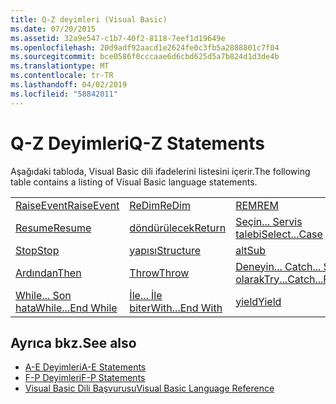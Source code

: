 ```yaml
---
title: Q-Z deyimleri (Visual Basic)
ms.date: 07/20/2015
ms.assetid: 32a9e547-c1b7-40f2-8118-7eef1d19649e
ms.openlocfilehash: 20d9adf92aacd1e2624fe0c3fb5a2888801c7f04
ms.sourcegitcommit: bce0586f0cccaae6d6cbd625d5a7b824d1d3de4b
ms.translationtype: MT
ms.contentlocale: tr-TR
ms.lasthandoff: 04/02/2019
ms.locfileid: "58842011"
---
```

# <a name="q-z-statements"></a><span data-ttu-id="521e2-102">Q-Z Deyimleri</span><span class="sxs-lookup"><span data-stu-id="521e2-102">Q-Z Statements</span></span>
<span data-ttu-id="521e2-103">Aşağıdaki tabloda, Visual Basic dili ifadelerini listesini içerir.</span><span class="sxs-lookup"><span data-stu-id="521e2-103">The following table contains a listing of Visual Basic language statements.</span></span>  
  
|||||  
|---|---|---|---|  
|[<span data-ttu-id="521e2-104">RaiseEvent</span><span class="sxs-lookup"><span data-stu-id="521e2-104">RaiseEvent</span></span>](../../../visual-basic/language-reference/statements/raiseevent-statement.md)|[<span data-ttu-id="521e2-105">ReDim</span><span class="sxs-lookup"><span data-stu-id="521e2-105">ReDim</span></span>](../../../visual-basic/language-reference/statements/redim-statement.md)|[<span data-ttu-id="521e2-106">REM</span><span class="sxs-lookup"><span data-stu-id="521e2-106">REM</span></span>](../../../visual-basic/language-reference/statements/rem-statement.md)|[<span data-ttu-id="521e2-107">RemoveHandler</span><span class="sxs-lookup"><span data-stu-id="521e2-107">RemoveHandler</span></span>](../../../visual-basic/language-reference/statements/removehandler-statement.md)|  
|[<span data-ttu-id="521e2-108">Resume</span><span class="sxs-lookup"><span data-stu-id="521e2-108">Resume</span></span>](../../../visual-basic/language-reference/statements/resume-statement.md)|[<span data-ttu-id="521e2-109">döndürülecek</span><span class="sxs-lookup"><span data-stu-id="521e2-109">Return</span></span>](../../../visual-basic/language-reference/statements/return-statement.md)|[<span data-ttu-id="521e2-110">Seçin... Servis talebi</span><span class="sxs-lookup"><span data-stu-id="521e2-110">Select...Case</span></span>](../../../visual-basic/language-reference/statements/select-case-statement.md)|[<span data-ttu-id="521e2-111">Ayarlayın</span><span class="sxs-lookup"><span data-stu-id="521e2-111">Set</span></span>](../../../visual-basic/language-reference/statements/set-statement.md)|  
|[<span data-ttu-id="521e2-112">Stop</span><span class="sxs-lookup"><span data-stu-id="521e2-112">Stop</span></span>](../../../visual-basic/language-reference/statements/stop-statement.md)|[<span data-ttu-id="521e2-113">yapısı</span><span class="sxs-lookup"><span data-stu-id="521e2-113">Structure</span></span>](../../../visual-basic/language-reference/statements/structure-statement.md)|[<span data-ttu-id="521e2-114">alt</span><span class="sxs-lookup"><span data-stu-id="521e2-114">Sub</span></span>](../../../visual-basic/language-reference/statements/sub-statement.md)|[<span data-ttu-id="521e2-115">SyncLock</span><span class="sxs-lookup"><span data-stu-id="521e2-115">SyncLock</span></span>](../../../visual-basic/language-reference/statements/synclock-statement.md)|  
|[<span data-ttu-id="521e2-116">Ardından</span><span class="sxs-lookup"><span data-stu-id="521e2-116">Then</span></span>](../../../visual-basic/language-reference/statements/then-statement.md)|[<span data-ttu-id="521e2-117">Throw</span><span class="sxs-lookup"><span data-stu-id="521e2-117">Throw</span></span>](../../../visual-basic/language-reference/statements/throw-statement.md)|[<span data-ttu-id="521e2-118">Deneyin... Catch... Son olarak</span><span class="sxs-lookup"><span data-stu-id="521e2-118">Try...Catch...Finally</span></span>](../../../visual-basic/language-reference/statements/try-catch-finally-statement.md)|[<span data-ttu-id="521e2-119">kullanma</span><span class="sxs-lookup"><span data-stu-id="521e2-119">Using</span></span>](../../../visual-basic/language-reference/statements/using-statement.md)|  
|[<span data-ttu-id="521e2-120">While... Son hata</span><span class="sxs-lookup"><span data-stu-id="521e2-120">While...End While</span></span>](../../../visual-basic/language-reference/statements/while-end-while-statement.md)|[<span data-ttu-id="521e2-121">İle... İle biter</span><span class="sxs-lookup"><span data-stu-id="521e2-121">With...End With</span></span>](../../../visual-basic/language-reference/statements/with-end-with-statement.md)|[<span data-ttu-id="521e2-122">yield</span><span class="sxs-lookup"><span data-stu-id="521e2-122">Yield</span></span>](../../../visual-basic/language-reference/statements/yield-statement.md)||  
  
## <a name="see-also"></a><span data-ttu-id="521e2-123">Ayrıca bkz.</span><span class="sxs-lookup"><span data-stu-id="521e2-123">See also</span></span>

- [<span data-ttu-id="521e2-124">A-E Deyimleri</span><span class="sxs-lookup"><span data-stu-id="521e2-124">A-E Statements</span></span>](../../../visual-basic/language-reference/statements/a-e-statements.md)
- [<span data-ttu-id="521e2-125">F-P Deyimleri</span><span class="sxs-lookup"><span data-stu-id="521e2-125">F-P Statements</span></span>](../../../visual-basic/language-reference/statements/f-p-statements.md)
- [<span data-ttu-id="521e2-126">Visual Basic Dili Başvurusu</span><span class="sxs-lookup"><span data-stu-id="521e2-126">Visual Basic Language Reference</span></span>](../../../visual-basic/language-reference/index.md)
